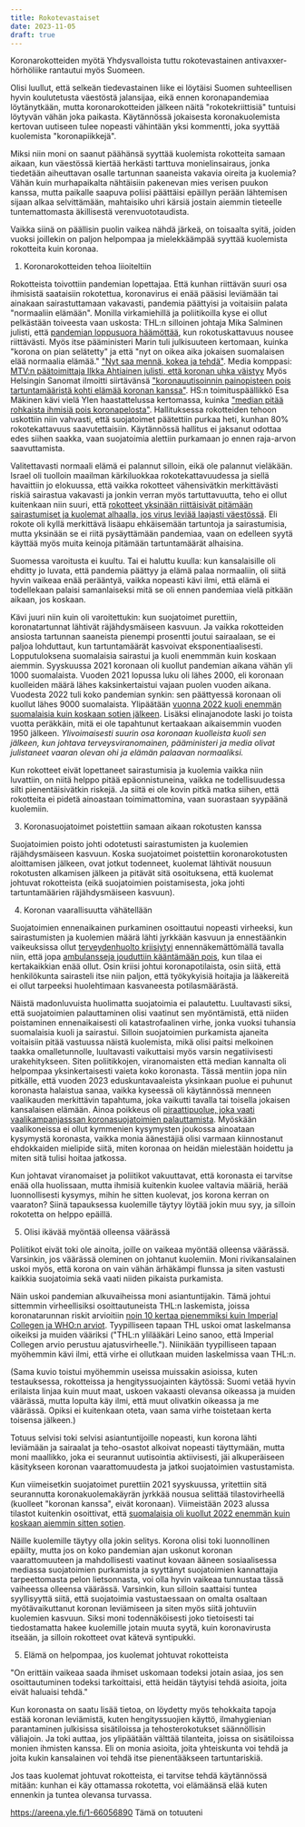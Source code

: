 ```yaml
---
title: Rokotevastaiset
date: 2023-11-05
draft: true
---
```


Koronarokotteiden myötä Yhdysvalloista tuttu rokotevastainen antivaxxer-hörhöliike rantautui myös Suomeen.

Olisi luullut, että selkeän tiedevastainen liike ei löytäisi Suomen suhteellisen hyvin koulutetusta väestöstä jalansijaa, eikä ennen koronapandemiaa löytänytkään, mutta koronarokotteiden jälkeen näitä "rokotekriittisiä" tuntuisi löytyvän vähän joka paikasta. Käytännössä jokaisesta koronakuolemista kertovan uutiseen tulee nopeasti vähintään yksi kommentti, joka syyttää kuolemista "koronapiikkejä".

Miksi niin moni on saanut päähänsä syyttää kuolemista rokotteita samaan aikaan, kun väestössä kiertää herkästi tarttuva monielinsairaus, jonka tiedetään aiheuttavan osalle tartunnan saaneista vakavia oireita ja kuolemia? Vähän kuin murhapaikalta nähtäisiin pakenevan mies verisen puukon kanssa, mutta paikalle saapuva poliisi päättäisi epäillyn perään lähtemisen sijaan alkaa selvittämään, mahtaisiko uhri kärsiä jostain aiemmin tieteelle tuntemattomasta äkillisestä verenvuototaudista.

Vaikka siinä on päällisin puolin vaikea nähdä järkeä, on toisaalta syitä, joiden vuoksi joillekin on paljon helpompaa ja mielekkäämpää syyttää kuolemista rokotteita kuin koronaa.


1. Koronarokotteiden tehoa liioiteltiin

Rokotteista toivottiin pandemian lopettajaa. Että kunhan riittävän suuri osa ihmisistä saataisiin rokotettua, koronavirus ei enää pääsisi leviämään tai ainakaan sairastuttamaan vakavasti, pandemia päättyisi ja voitaisiin palata "normaaliin elämään". Monilla virkamiehillä ja poliitikoilla kyse ei ollut pelkästään toiveesta vaan uskosta: THL:n silloinen johtaja Mika Salminen julisti, että 
[pandemian loppusuora häämöttää](https://yle.fi/a/3-12085688), kun rokotuskattavuus nousee riittävästi. Myös itse pääministeri Marin tuli julkisuuteen kertomaan, kuinka "korona on pian selätetty" ja että "nyt on oikea aika jokaisen suomalaisen elää normaalia elämää." ["Nyt saa mennä, kokea ja tehdä"](https://www.is.fi/politiikka/art-2000008285520.html). 
Media komppasi: [MTV:n päätoimittaja Ilkka Ahtiainen julisti, että koronan uhka väistyy](https://www.mtvuutiset.fi/artikkeli/paatoimittajalta-koronan-uhka-vaistyy-rokotusten-myota-myos-uutisoinnissa-mtv-uutiset-palaa-normaaliin/8228872#gs.b092ov)
Myös Helsingin Sanomat ilmoitti siirtävänsä ["koronauutisoinnin painopisteen pois tartuntamääristä kohti elämää koronan kanssa"](https://www.hs.fi/kotimaa/art-2000008243137.html). 
HS:n toimituspäällikkö Esa Mäkinen kävi vielä Ylen haastattelussa kertomassa, kuinka ["median pitää rohkaista ihmisiä pois koronapelosta"](https://yle.fi/a/3-12094285).
Hallituksessa rokotteiden tehoon uskottiin niin vahvasti, että suojatoimet päätettiin purkaa heti, kunhan 80% rokotekattavuus saavutettaisiin. Käytännössä hallitus ei jaksanut odottaa edes siihen saakka, vaan suojatoimia alettiin purkamaan jo ennen raja-arvon saavuttamista.

Valitettavasti normaali elämä ei palannut silloin, eikä ole palannut vieläkään. Israel oli tuolloin maailman kärkiluokkaa rokotekattavuudessa ja siellä havaittiin jo elokuussa, että vaikka rokotteet vähensivätkin merkittävästi riskiä sairastua vakavasti ja jonkin verran myös tartuttavuutta, teho ei ollut kuitenkaan niin suuri, että
[rokotteet yksinään riittäisivät pitämään sairastumiset ja kuolemat alhaalla, jos virus leviää laajasti väestössä](https://www.newsweek.com/israel-covid-case-breakthrough-data-shows-vaccines-not-pandemic-silver-bullet-1622465).
Eli rokote oli kyllä merkittävä lisäapu ehkäisemään tartuntoja ja sairastumisia, mutta yksinään se ei riitä pysäyttämään pandemiaa, vaan on edelleen syytä käyttää myös muita keinoja pitämään tartuntamäärät alhaisina. 

Suomessa varoitusta ei kuultu. Tai ei haluttu kuulla: kun kansalaisille oli ehditty jo luvata, että pandemia päättyy ja elämä palaa normaaliin, oli siitä hyvin vaikeaa enää perääntyä, vaikka nopeasti kävi ilmi, että elämä ei todellekaan palaisi samanlaiseksi mitä se oli ennen pandemiaa vielä pitkään aikaan, jos koskaan.

Kävi juuri niin kuin oli varoitettukin: kun suojatoimet purettiin, koronatartunnat lähtivät räjähdysmäiseen kasvuun. Ja vaikka rokotteiden ansiosta tartunnan saaneista pienempi prosentti joutui sairaalaan, se ei paljoa lohduttaut, kun tartuntamäärät kasvoivat eksponentiaalisesti. Lopputuloksena suomalaisia sairastui ja kuoli enemmmän kuin koskaan aiemmin. Syyskuussa 2021 koronaan oli kuollut pandemian aikana vähän yli 1000 suomalaista. Vuoden 2021 lopussa luku oli lähes 2000, eli koronaan kuolleiden määrä lähes kaksinkertaistui vajaan puolen vuoden aikana. Vuodesta 2022 tuli koko pandemian synkin: sen päättyessä koronaan oli kuollut lähes 9000 suomalaista. Ylipäätään [vuonna 2022 kuoli enemmän suomalaisia kuin koskaan sotien jälkeen](https://tilastokeskus.fi/uutinen/kuolleisuuden-nousu-poikkeuksellista-elinajanodote-laskee-vuonna-2022-eniten-60-vuoteen). Lisäksi elinajanodote laski jo toista vuotta peräkkäin, mitä ei ole tapahtunut kertaakaan aikaisemmin vuoden 1950 jälkeen. *Ylivoimaisesti suurin osa koronaan kuolleista kuoli sen jälkeen, kun johtava terveysviranomainen, pääministeri ja media olivat julistaneet vaaran olevan ohi ja elämän palaavan normaaliksi.*

Kun rokotteet eivät lopettaneet sairastumisia ja kuolemia vaikka niin luvattiin, on niitä helppo pitää epäonnistuneina, vaikka ne todellisuudessa silti pienentäisivätkin riskejä. Ja siitä ei ole kovin pitkä matka siihen, että rokotteita ei pidetä ainoastaan toimimattomina, vaan suorastaan syypäänä kuolemiin.


3. Koronasuojatoimet poistettiin samaan aikaan rokotusten kanssa

Suojatoimien poisto johti odotetusti sairastumisten ja kuolemien räjähdysmäiseen kasvuun. Koska suojatoimet poistettiin koronarokotusten aloittamisen jälkeen, ovat jotkut todenneet, kuolemat lähtivät nousuun rokotusten alkamisen jälkeen ja pitävät sitä osoituksena, että kuolemat johtuvat rokotteista (eikä suojatoimien poistamisesta, joka johti tartuntamäärien räjähdysmäiseen kasvuun).


4. Koronan vaarallisuutta vähätellään

Suojatoimien ennenaikainen purkaminen osoittautui nopeasti virheeksi, kun sairastumisten ja kuolemien määrä lähti jyrkkään kasvuun ja ennestäänkin vaikeuksissa ollut [terveydenhuolto kriisiytyi](/articles/sairaalakuormitus.html) ennennäkemättömällä tavalla niin, että jopa [ambulansseja jouduttiin kääntämään pois](https://www.hs.fi/kaupunki/art-2000009069446.html), kun tilaa ei kertakaikkian enää ollut. Osin kriisi johtui koronapotilaista, osin siitä, että henkilökunta sairasteli itse niin paljon, että työkykyisiä hoitajia ja lääkereitä ei ollut tarpeeksi huolehtimaan kasvaneesta potilasmäärästä.

Näistä madonluvuista huolimatta suojatoimia ei palautettu. Luultavasti siksi, että suojatoimien palauttaminen olisi vaatinut sen myöntämistä, että niiden poistaminen ennenaikaisesti oli katastrofaalinen virhe, jonka vuoksi tuhansia suomalaisia kuoli ja sairastui.
Silloin suojatoimien purkamista ajaneita voitaisiin pitää vastuussa näistä kuolemista, mikä olisi paitsi melkoinen taakka omalletunnolle, luultavasti vaikuttaisi myös varsin negatiivisesti urakehitykseen.
Siten poliitikkojen, viranomaisten että median kannalta oli helpompaa yksinkertaisesti vaieta koko koronasta. Tässä mentiin jopa niin pitkälle, että vuoden 2023 eduskuntavaaleista yksinkaan puolue ei puhunut koronasta halaistua sanaa, vaikka kyseessä oli käytännössä menneen vaalikauden merkittävin tapahtuma, joka vaikutti tavalla tai toisella jokaisen kansalaisen elämään. Ainoa poikkeus oli [piraattipuolue, joka vaati vaalikampanjasssan koronasuojatoimien palauttamista](https://www.piraattipuolue.fi/2023/02/17/piraattipuolueen-koronalinjaus-on-julkaistu/).
Myöskään vaalikoneissa ei ollut kymmenien kysymysten joukossa ainoataan kysymystä koronasta, vaikka monia äänestäjiä olisi varmaan kiinnostanut ehdokkaiden mielipide siitä, miten koronaa on heidän mielestään hoidettu ja miten sitä tulisi hoitaa jatkossa.

Kun johtavat viranomaiset ja poliitikot vakuuttavat, että koronasta ei tarvitse enää olla huolissaan, mutta ihmisiä kuitenkin kuolee valtavia määriä, herää luonnollisesti kysymys, mihin he sitten kuolevat, jos korona kerran on vaaraton? Siinä tapauksessa kuolemille täytyy löytää jokin muu syy, ja silloin rokotetta on helppo epäillä.


5. Olisi ikävää myöntää olleensa väärässä

Poliitikot eivät toki ole ainoita, joille on vaikeaa myöntää olleensa väärässä. Varsinkin, jos väärässä oleminen on johtanut kuolemiin. Moni rivikansalainen uskoi myös, että korona on vain vähän ärhäkämpi flunssa ja siten vastusti kaikkia suojatoimia sekä vaati niiden pikaista purkamista.

Näin uskoi pandemian alkuvaiheissa moni asiantuntijakin. Tämä johtui sittemmin virheellisiksi osoittautuneista THL:n laskemista, joissa koronatarunnan riskit arvioitiin [noin 10 kertaa pienemmiksi kuin Imperial Collegen ja WHO:n arviot](https://www.hs.fi/politiikka/art-2000006444716.html?share=dd9de8014bacf0f78bd920e00dccb751). 
Tyypilliseen tapaan THL uskoi omat laskelmansa oikeiksi ja muiden vääriksi ("THL:n ylilääkäri Leino sanoo, että Imperial Collegen arvio perustuu ajatusvirheelle.").
Niinikään tyypilliseen tapaan myöhemmin kävi ilmi, että virhe ei ollutkaan muiden laskelmissa vaan THL:n. 

(Sama kuvio toistui myöhemmin useissa muissakin asioissa, kuten testauksessa, rokotteissa ja hengityssuojainten käytössä: Suomi vetää hyvin erilaista linjaa kuin muut maat, uskoen vakaasti olevansa oikeassa ja muiden väärässä, mutta lopulta käy ilmi, että muut olivatkin oikeassa ja me väärässä. Opiksi ei kuitenkaan oteta, vaan sama virhe toistetaan kerta toisensa jälkeen.)

Totuus selvisi toki selvisi asiantuntijoille nopeasti, kun korona lähti leviämään ja sairaalat ja teho-osastot alkoivat nopeasti täyttymään, mutta moni maallikko, joka ei seurannut uutisointia aktiivisesti, jäi alkuperäiseen käsitykseen koronan vaarattomuudesta ja jatkoi suojatoimien vastustamista.

Kun viimeisetkin suojatoimet purettiin 2021 syyskuussa, yritettiin sitä seurannutta koronakuolemakäyrän jyrkkää nousua selittää tilastovirheellä (kuolleet "koronan kanssa", eivät koronaan). Viimeistään 2023 alussa tilastot kuitenkin osoittivat, että [suomalaisia oli kuollut 2022 enemmän kuin koskaan aiemmin sitten sotien](https://tilastokeskus.fi/uutinen/kuolleisuuden-nousu-poikkeuksellista-elinajanodote-laskee-vuonna-2022-eniten-60-vuoteen).

Näille kuolemille täytyy olla jokin selitys. Korona olisi toki luonnollinen epäilty, mutta jos on koko pandemian ajan uskonut koronan vaarattomuuteen ja mahdollisesti vaatinut kovaan ääneen sosiaalisessa mediassa suojatoimien purkamista ja syyttänyt suojatoimien kannattajia tarpeettomasta pelon lietsonnasta, voi olla hyvin vaikeaa tunnustaa tässä vaiheessa olleensa väärässä.
Varsinkin, kun silloin saattaisi tuntea syyllisyyttä siitä, että suojatoimia vastustaessaan on omalta osaltaan myötävaikuttanut koronan leviämiseen ja siten myös siitä johtuviin kuolemien kasvuun.
Siksi moni todennäköisesti joko tietoisesti tai tiedostamatta hakee kuolemille jotain muuta syytä, kuin koronavirusta itseään, ja silloin rokotteet ovat kätevä syntipukki.


5. Elämä on helpompaa, jos kuolemat johtuvat rokotteista
	
"On erittäin vaikeaa saada ihmiset uskomaan todeksi jotain asiaa, jos sen osoittautuminen todeksi tarkoittaisi, että heidän täytyisi tehdä asioita, joita eivät haluaisi tehdä."

Kun koronasta on saatu lisää tietoa, on löydetty myös tehokkaita tapoja estää koronan leviämistä, kuten hengityssuojien käyttö, ilmahygienian parantaminen julkisissa sisätiloissa ja
tehosterokotukset säännöllisin väliajoin. Ja toki auttaa, jos ylipäätään välttää tilanteita, joissa on sisätiloissa monien ihmisten kanssa.
Eli on monia asioita, joita yhteiskunta voi tehdä ja joita kukin kansalainen voi tehdä itse pienentääkseen tartuntariskiä.

Jos taas kuolemat johtuvat rokotteista, ei tarvitse tehdä käytännössä mitään: kunhan ei käy ottamassa rokotetta, voi elämäänsä elää kuten ennenkin ja tuntea olevansa turvassa.





https://areena.yle.fi/1-66056890 Tämä on totuuteni